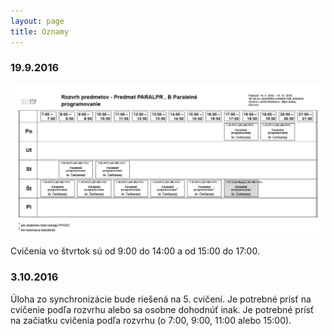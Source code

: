 ```yaml
---
layout: page
title: Oznamy
---
```


### 19.9.2016

[![Rozvrh PARALPRG](/documents/RozvrPARPR.png)](/documents/RozvrPARPR.pdf)

Cvičenia vo štvrtok sú od 9:00 do 14:00 a od 15:00 do 17:00.


### 3.10.2016

Úloha zo synchronizácie bude riešená na 5. cvičení. Je potrebné prísť na cvičenie podľa rozvrhu alebo sa osobne dohodnúť inak. Je potrebné prísť na začiatku cvičenia podľa rozvrhu (o 7:00, 9:00, 11:00 alebo 15:00).
